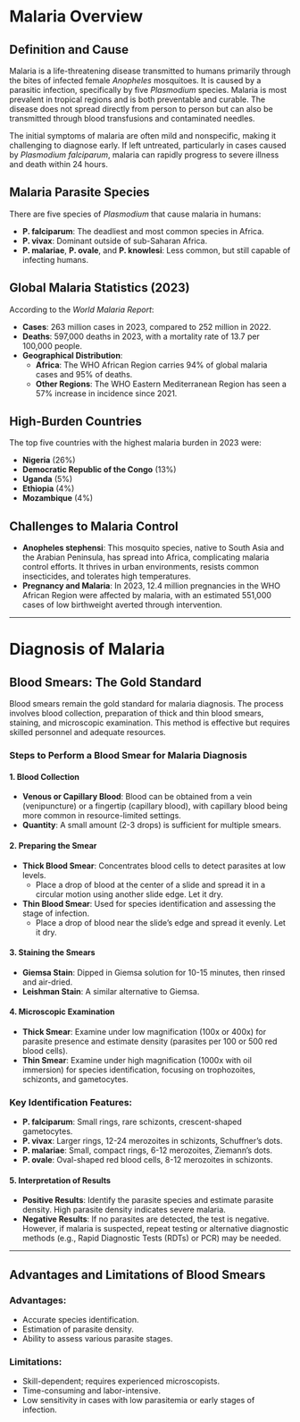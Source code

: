 # Malaria Overview

## Definition and Cause
Malaria is a life-threatening disease transmitted to humans primarily through the bites of infected female *Anopheles* mosquitoes. It is caused by a parasitic infection, specifically by five *Plasmodium* species. Malaria is most prevalent in tropical regions and is both preventable and curable. The disease does not spread directly from person to person but can also be transmitted through blood transfusions and contaminated needles.

The initial symptoms of malaria are often mild and nonspecific, making it challenging to diagnose early. If left untreated, particularly in cases caused by *Plasmodium falciparum*, malaria can rapidly progress to severe illness and death within 24 hours.

## Malaria Parasite Species
There are five species of *Plasmodium* that cause malaria in humans:

- **P. falciparum**: The deadliest and most common species in Africa.
- **P. vivax**: Dominant outside of sub-Saharan Africa.
- **P. malariae**, **P. ovale**, and **P. knowlesi**: Less common, but still capable of infecting humans.

## Global Malaria Statistics (2023)
According to the *World Malaria Report*:

- **Cases**: 263 million cases in 2023, compared to 252 million in 2022.
- **Deaths**: 597,000 deaths in 2023, with a mortality rate of 13.7 per 100,000 people.
- **Geographical Distribution**: 
  - **Africa**: The WHO African Region carries 94% of global malaria cases and 95% of deaths.
  - **Other Regions**: The WHO Eastern Mediterranean Region has seen a 57% increase in incidence since 2021.

## High-Burden Countries
The top five countries with the highest malaria burden in 2023 were:

- **Nigeria** (26%)
- **Democratic Republic of the Congo** (13%)
- **Uganda** (5%)
- **Ethiopia** (4%)
- **Mozambique** (4%)

## Challenges to Malaria Control
- **Anopheles stephensi**: This mosquito species, native to South Asia and the Arabian Peninsula, has spread into Africa, complicating malaria control efforts. It thrives in urban environments, resists common insecticides, and tolerates high temperatures.
- **Pregnancy and Malaria**: In 2023, 12.4 million pregnancies in the WHO African Region were affected by malaria, with an estimated 551,000 cases of low birthweight averted through intervention.

---

# Diagnosis of Malaria

## Blood Smears: The Gold Standard
Blood smears remain the gold standard for malaria diagnosis. The process involves blood collection, preparation of thick and thin blood smears, staining, and microscopic examination. This method is effective but requires skilled personnel and adequate resources.

### Steps to Perform a Blood Smear for Malaria Diagnosis

#### 1. Blood Collection
- **Venous or Capillary Blood**: Blood can be obtained from a vein (venipuncture) or a fingertip (capillary blood), with capillary blood being more common in resource-limited settings.
- **Quantity**: A small amount (2-3 drops) is sufficient for multiple smears.

#### 2. Preparing the Smear
- **Thick Blood Smear**: Concentrates blood cells to detect parasites at low levels.
  - Place a drop of blood at the center of a slide and spread it in a circular motion using another slide edge. Let it dry.
- **Thin Blood Smear**: Used for species identification and assessing the stage of infection.
  - Place a drop of blood near the slide’s edge and spread it evenly. Let it dry.

#### 3. Staining the Smears
- **Giemsa Stain**: Dipped in Giemsa solution for 10-15 minutes, then rinsed and air-dried.
- **Leishman Stain**: A similar alternative to Giemsa.

#### 4. Microscopic Examination
- **Thick Smear**: Examine under low magnification (100x or 400x) for parasite presence and estimate density (parasites per 100 or 500 red blood cells).
- **Thin Smear**: Examine under high magnification (1000x with oil immersion) for species identification, focusing on trophozoites, schizonts, and gametocytes.

### Key Identification Features:
- **P. falciparum**: Small rings, rare schizonts, crescent-shaped gametocytes.
- **P. vivax**: Larger rings, 12-24 merozoites in schizonts, Schuffner’s dots.
- **P. malariae**: Small, compact rings, 6-12 merozoites, Ziemann’s dots.
- **P. ovale**: Oval-shaped red blood cells, 8-12 merozoites in schizonts.

#### 5. Interpretation of Results
- **Positive Results**: Identify the parasite species and estimate parasite density. High parasite density indicates severe malaria.
- **Negative Results**: If no parasites are detected, the test is negative. However, if malaria is suspected, repeat testing or alternative diagnostic methods (e.g., Rapid Diagnostic Tests (RDTs) or PCR) may be needed.

---

## Advantages and Limitations of Blood Smears

### Advantages:
- Accurate species identification.
- Estimation of parasite density.
- Ability to assess various parasite stages.

### Limitations:
- Skill-dependent; requires experienced microscopists.
- Time-consuming and labor-intensive.
- Low sensitivity in cases with low parasitemia or early stages of infection.
